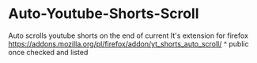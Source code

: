 # Auto-Youtube-Shorts-Scroll
Auto scrolls youtube shorts on the end of current
It's extension for firefox
https://addons.mozilla.org/pl/firefox/addon/yt_shorts_auto_scroll/
^ public once checked and listed